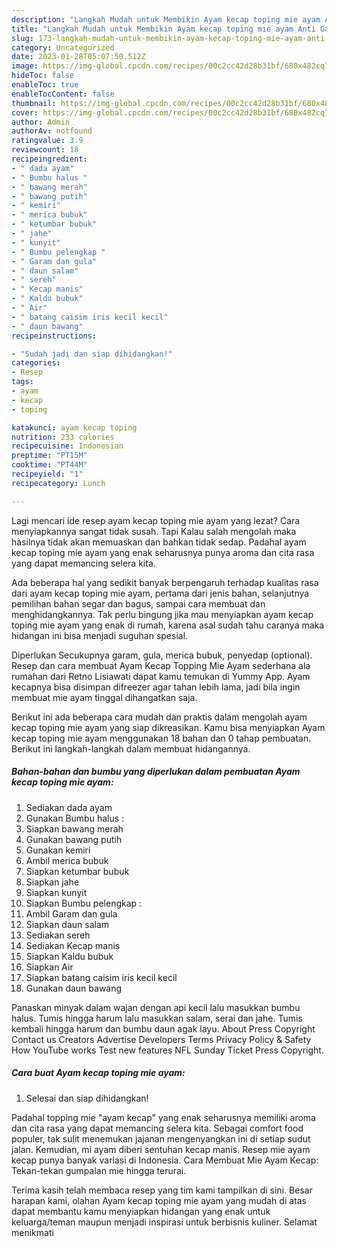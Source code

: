 ```yaml
---
description: "Langkah Mudah untuk Membikin Ayam kecap toping mie ayam Anti Gagal"
title: "Langkah Mudah untuk Membikin Ayam kecap toping mie ayam Anti Gagal"
slug: 173-langkah-mudah-untuk-membikin-ayam-kecap-toping-mie-ayam-anti-gagal
category: Uncategorized
date: 2023-01-28T05:07:50.512Z
image: https://img-global.cpcdn.com/recipes/00c2cc42d28b31bf/680x482cq70/ayam-kecap-toping-mie-ayam-foto-resep-utama.jpg
hideToc: false
enableToc: true
enableTocContent: false
thumbnail: https://img-global.cpcdn.com/recipes/00c2cc42d28b31bf/680x482cq70/ayam-kecap-toping-mie-ayam-foto-resep-utama.jpg
cover: https://img-global.cpcdn.com/recipes/00c2cc42d28b31bf/680x482cq70/ayam-kecap-toping-mie-ayam-foto-resep-utama.jpg
author: Admin
authorAv: notfound
ratingvalue: 3.9
reviewcount: 18
recipeingredient:
- " dada ayam"
- " Bumbu halus "
- " bawang merah"
- " bawang putih"
- " kemiri"
- " merica bubuk"
- " ketumbar bubuk"
- " jahe"
- " kunyit"
- " Bumbu pelengkap "
- " Garam dan gula"
- " daun salam"
- " sereh"
- " Kecap manis"
- " Kaldu bubuk"
- " Air"
- " batang caisim iris kecil kecil"
- " daun bawang"
recipeinstructions:

- "Sudah jadi dan siap dihidangkan!"
categories:
- Resep
tags:
- ayam
- kecap
- toping

katakunci: ayam kecap toping 
nutrition: 233 calories
recipecuisine: Indonesian
preptime: "PT15M"
cooktime: "PT44M"
recipeyield: "1"
recipecategory: Lunch

---
```



Lagi mencari ide resep ayam kecap toping mie ayam yang lezat? Cara menyiapkannya sangat tidak susah. Tapi Kalau salah mengolah maka hasilnya tidak akan memuaskan dan bahkan tidak sedap. Padahal ayam kecap toping mie ayam yang enak seharusnya punya aroma dan cita rasa yang dapat memancing selera kita.


Ada beberapa hal yang sedikit banyak berpengaruh terhadap kualitas rasa dari ayam kecap toping mie ayam, pertama dari jenis bahan, selanjutnya pemilihan bahan segar dan bagus, sampai cara membuat dan menghidangkannya. Tak perlu bingung jika mau menyiapkan ayam kecap toping mie ayam yang enak di rumah, karena asal sudah tahu caranya maka hidangan ini bisa menjadi suguhan spesial.

Diperlukan Secukupnya garam, gula, merica bubuk, penyedap (optional). Resep dan cara membuat Ayam Kecap Topping Mie Ayam sederhana ala rumahan dari Retno Lisiawati dapat kamu temukan di Yummy App. Ayam kecapnya bisa disimpan difreezer agar tahan lebih lama, jadi bila ingin membuat mie ayam tinggal dihangatkan saja.


Berikut ini ada beberapa cara mudah dan praktis dalam mengolah ayam kecap toping mie ayam yang siap dikreasikan. Kamu bisa menyiapkan Ayam kecap toping mie ayam menggunakan 18 bahan dan 0 tahap pembuatan. Berikut ini langkah-langkah dalam membuat hidangannya.

<!--inarticleads1-->

##### Bahan-bahan dan bumbu yang diperlukan dalam pembuatan Ayam kecap toping mie ayam:

1. Sediakan  dada ayam
1. Gunakan  Bumbu halus :
1. Siapkan  bawang merah
1. Gunakan  bawang putih
1. Gunakan  kemiri
1. Ambil  merica bubuk
1. Siapkan  ketumbar bubuk
1. Siapkan  jahe
1. Siapkan  kunyit
1. Siapkan  Bumbu pelengkap :
1. Ambil  Garam dan gula
1. Siapkan  daun salam
1. Sediakan  sereh
1. Sediakan  Kecap manis
1. Siapkan  Kaldu bubuk
1. Siapkan  Air
1. Siapkan  batang caisim iris kecil kecil
1. Gunakan  daun bawang


Panaskan minyak dalam wajan dengan api kecil lalu masukkan bumbu halus. Tumis hingga harum lalu masukkan salam, serai dan jahe. Tumis kembali hingga harum dan bumbu daun agak layu. About Press Copyright Contact us Creators Advertise Developers Terms Privacy Policy &amp; Safety How YouTube works Test new features NFL Sunday Ticket Press Copyright. 

<!--inarticleads2-->

##### Cara buat Ayam kecap toping mie ayam:


1. Selesai dan siap dihidangkan!

Padahal topping mie &#34;ayam kecap&#34; yang enak seharusnya memiliki aroma dan cita rasa yang dapat memancing selera kita. Sebagai comfort food populer, tak sulit menemukan jajanan mengenyangkan ini di setiap sudut jalan. Kemudian, mi ayam diberi sentuhan kecap manis. Resep mie ayam kecap punya banyak variasi di Indonesia. Cara Membuat Mie Ayam Kecap: Tekan-tekan gumpalan mie hingga terurai. 

Terima kasih telah membaca resep yang tim kami tampilkan di sini. Besar harapan kami, olahan Ayam kecap toping mie ayam yang mudah di atas dapat membantu kamu menyiapkan hidangan yang enak untuk keluarga/teman maupun menjadi inspirasi untuk berbisnis kuliner. Selamat menikmati
